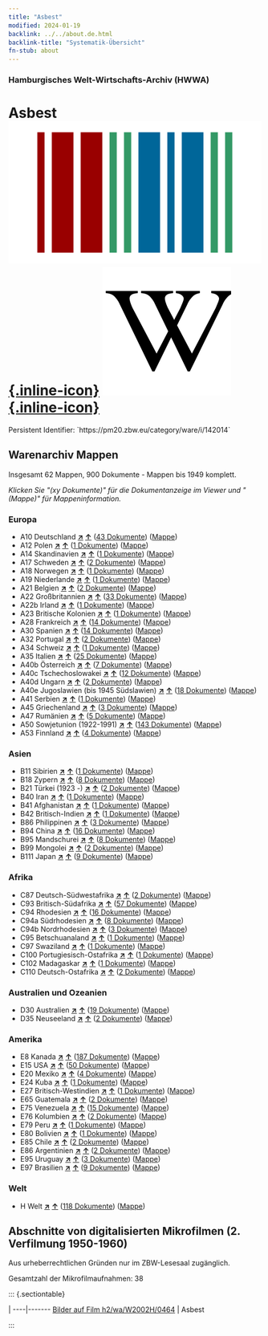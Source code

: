 ```yaml
---
title: "Asbest"
modified: 2024-01-19
backlink: ../../about.de.html
backlink-title: "Systematik-Übersicht"
fn-stub: about
---
```


### Hamburgisches Welt-Wirtschafts-Archiv (HWWA)

# Asbest &#160; [![Wikidata](/images/Wikidata-logo.svg "Wikidata"){.inline-icon}](http://www.wikidata.org/entity/Q104085) [![Wikipedia](/images/Wikipedia-W.svg "Wikipedia"){.inline-icon}](https://de.wikipedia.org/wiki/Asbest)

<div class="hint">Persistent Identifier: `https://pm20.zbw.eu/category/ware/i/142014`</div>







## Warenarchiv Mappen






Insgesamt 62 Mappen, 900 Dokumente - Mappen bis 1949 komplett.

_Klicken Sie "(xy Dokumente)" für die Dokumentanzeige im Viewer und "(Mappe)" für Mappeninformation._




### Europa

- A10 Deutschland [**&nearr;**](../../../geo/i/126128/about.de.html "Deutschland (alle Mappen)") [**&uarr;**](../../../geo/about.de.html#A10 "Ländersystematik") (<a href="https://pm20.zbw.eu/iiifview/folder/wa/142014,126128" title="über: Asbest : Deutschland" target="_blank">43 Dokumente</a>) ([Mappe](../../../../folder/wa/1420xx/142014/1261xx/126128/about.de.html))
- A12 Polen [**&nearr;**](../../../geo/i/140962/about.de.html "Polen (alle Mappen)") [**&uarr;**](../../../geo/about.de.html#A12 "Ländersystematik") (<a href="https://pm20.zbw.eu/iiifview/folder/wa/142014,140962" title="über: Asbest : Polen" target="_blank">1 Dokumente</a>) ([Mappe](../../../../folder/wa/1420xx/142014/1409xx/140962/about.de.html))
- A14 Skandinavien [**&nearr;**](../../../geo/i/140965/about.de.html "Skandinavien (alle Mappen)") [**&uarr;**](../../../geo/about.de.html#A14 "Ländersystematik") (<a href="https://pm20.zbw.eu/iiifview/folder/wa/142014,140965" title="über: Asbest : Skandinavien" target="_blank">1 Dokumente</a>) ([Mappe](../../../../folder/wa/1420xx/142014/1409xx/140965/about.de.html))
- A17 Schweden [**&nearr;**](../../../geo/i/140968/about.de.html "Schweden (alle Mappen)") [**&uarr;**](../../../geo/about.de.html#A17 "Ländersystematik") (<a href="https://pm20.zbw.eu/iiifview/folder/wa/142014,140968" title="über: Asbest : Schweden" target="_blank">2 Dokumente</a>) ([Mappe](../../../../folder/wa/1420xx/142014/1409xx/140968/about.de.html))
- A18 Norwegen [**&nearr;**](../../../geo/i/140969/about.de.html "Norwegen (alle Mappen)") [**&uarr;**](../../../geo/about.de.html#A18 "Ländersystematik") (<a href="https://pm20.zbw.eu/iiifview/folder/wa/142014,140969" title="über: Asbest : Norwegen" target="_blank">1 Dokumente</a>) ([Mappe](../../../../folder/wa/1420xx/142014/1409xx/140969/about.de.html))
- A19 Niederlande [**&nearr;**](../../../geo/i/140970/about.de.html "Niederlande (alle Mappen)") [**&uarr;**](../../../geo/about.de.html#A19 "Ländersystematik") (<a href="https://pm20.zbw.eu/iiifview/folder/wa/142014,140970" title="über: Asbest : Niederlande" target="_blank">1 Dokumente</a>) ([Mappe](../../../../folder/wa/1420xx/142014/1409xx/140970/about.de.html))
- A21 Belgien [**&nearr;**](../../../geo/i/140972/about.de.html "Belgien (alle Mappen)") [**&uarr;**](../../../geo/about.de.html#A21 "Ländersystematik") (<a href="https://pm20.zbw.eu/iiifview/folder/wa/142014,140972" title="über: Asbest : Belgien" target="_blank">2 Dokumente</a>) ([Mappe](../../../../folder/wa/1420xx/142014/1409xx/140972/about.de.html))
- A22 Großbritannien [**&nearr;**](../../../geo/i/140974/about.de.html "Großbritannien (alle Mappen)") [**&uarr;**](../../../geo/about.de.html#A22 "Ländersystematik") (<a href="https://pm20.zbw.eu/iiifview/folder/wa/142014,140974" title="über: Asbest : Großbritannien" target="_blank">33 Dokumente</a>) ([Mappe](../../../../folder/wa/1420xx/142014/1409xx/140974/about.de.html))
- A22b Irland [**&nearr;**](../../../geo/i/140976/about.de.html "Irland (alle Mappen)") [**&uarr;**](../../../geo/about.de.html#A22b "Ländersystematik") (<a href="https://pm20.zbw.eu/iiifview/folder/wa/142014,140976" title="über: Asbest : Irland" target="_blank">1 Dokumente</a>) ([Mappe](../../../../folder/wa/1420xx/142014/1409xx/140976/about.de.html))
- A23 Britische Kolonien [**&nearr;**](../../../geo/i/140978/about.de.html "Britische Kolonien (alle Mappen)") [**&uarr;**](../../../geo/about.de.html#A23 "Ländersystematik") (<a href="https://pm20.zbw.eu/iiifview/folder/wa/142014,140978" title="über: Asbest : Britische Kolonien" target="_blank">1 Dokumente</a>) ([Mappe](../../../../folder/wa/1420xx/142014/1409xx/140978/about.de.html))
- A28 Frankreich [**&nearr;**](../../../geo/i/140982/about.de.html "Frankreich (alle Mappen)") [**&uarr;**](../../../geo/about.de.html#A28 "Ländersystematik") (<a href="https://pm20.zbw.eu/iiifview/folder/wa/142014,140982" title="über: Asbest : Frankreich" target="_blank">14 Dokumente</a>) ([Mappe](../../../../folder/wa/1420xx/142014/1409xx/140982/about.de.html))
- A30 Spanien [**&nearr;**](../../../geo/i/140984/about.de.html "Spanien (alle Mappen)") [**&uarr;**](../../../geo/about.de.html#A30 "Ländersystematik") (<a href="https://pm20.zbw.eu/iiifview/folder/wa/142014,140984" title="über: Asbest : Spanien" target="_blank">14 Dokumente</a>) ([Mappe](../../../../folder/wa/1420xx/142014/1409xx/140984/about.de.html))
- A32 Portugal [**&nearr;**](../../../geo/i/140987/about.de.html "Portugal (alle Mappen)") [**&uarr;**](../../../geo/about.de.html#A32 "Ländersystematik") (<a href="https://pm20.zbw.eu/iiifview/folder/wa/142014,140987" title="über: Asbest : Portugal" target="_blank">2 Dokumente</a>) ([Mappe](../../../../folder/wa/1420xx/142014/1409xx/140987/about.de.html))
- A34 Schweiz [**&nearr;**](../../../geo/i/141007/about.de.html "Schweiz (alle Mappen)") [**&uarr;**](../../../geo/about.de.html#A34 "Ländersystematik") (<a href="https://pm20.zbw.eu/iiifview/folder/wa/142014,141007" title="über: Asbest : Schweiz" target="_blank">1 Dokumente</a>) ([Mappe](../../../../folder/wa/1420xx/142014/1410xx/141007/about.de.html))
- A35 Italien [**&nearr;**](../../../geo/i/141008/about.de.html "Italien (alle Mappen)") [**&uarr;**](../../../geo/about.de.html#A35 "Ländersystematik") (<a href="https://pm20.zbw.eu/iiifview/folder/wa/142014,141008" title="über: Asbest : Italien" target="_blank">25 Dokumente</a>) ([Mappe](../../../../folder/wa/1420xx/142014/1410xx/141008/about.de.html))
- A40b Österreich [**&nearr;**](../../../geo/i/141731/about.de.html "Österreich (alle Mappen)") [**&uarr;**](../../../geo/about.de.html#A40b "Ländersystematik") (<a href="https://pm20.zbw.eu/iiifview/folder/wa/142014,141731" title="über: Asbest : Österreich" target="_blank">7 Dokumente</a>) ([Mappe](../../../../folder/wa/1420xx/142014/1417xx/141731/about.de.html))
- A40c Tschechoslowakei [**&nearr;**](../../../geo/i/141022/about.de.html "Tschechoslowakei (alle Mappen)") [**&uarr;**](../../../geo/about.de.html#A40c "Ländersystematik") (<a href="https://pm20.zbw.eu/iiifview/folder/wa/142014,141022" title="über: Asbest : Tschechoslowakei" target="_blank">12 Dokumente</a>) ([Mappe](../../../../folder/wa/1420xx/142014/1410xx/141022/about.de.html))
- A40d Ungarn [**&nearr;**](../../../geo/i/141025/about.de.html "Ungarn (alle Mappen)") [**&uarr;**](../../../geo/about.de.html#A40d "Ländersystematik") (<a href="https://pm20.zbw.eu/iiifview/folder/wa/142014,141025" title="über: Asbest : Ungarn" target="_blank">2 Dokumente</a>) ([Mappe](../../../../folder/wa/1420xx/142014/1410xx/141025/about.de.html))
- A40e Jugoslawien (bis 1945 Südslawien) [**&nearr;**](../../../geo/i/141028/about.de.html "Jugoslawien (bis 1945 Südslawien) (alle Mappen)") [**&uarr;**](../../../geo/about.de.html#A40e "Ländersystematik") (<a href="https://pm20.zbw.eu/iiifview/folder/wa/142014,141028" title="über: Asbest : Jugoslawien (bis 1945 Südslawien)" target="_blank">18 Dokumente</a>) ([Mappe](../../../../folder/wa/1420xx/142014/1410xx/141028/about.de.html))
- A41 Serbien [**&nearr;**](../../../geo/i/141032/about.de.html "Serbien (alle Mappen)") [**&uarr;**](../../../geo/about.de.html#A41 "Ländersystematik") (<a href="https://pm20.zbw.eu/iiifview/folder/wa/142014,141032" title="über: Asbest : Serbien" target="_blank">1 Dokumente</a>) ([Mappe](../../../../folder/wa/1420xx/142014/1410xx/141032/about.de.html))
- A45 Griechenland [**&nearr;**](../../../geo/i/141037/about.de.html "Griechenland (alle Mappen)") [**&uarr;**](../../../geo/about.de.html#A45 "Ländersystematik") (<a href="https://pm20.zbw.eu/iiifview/folder/wa/142014,141037" title="über: Asbest : Griechenland" target="_blank">3 Dokumente</a>) ([Mappe](../../../../folder/wa/1420xx/142014/1410xx/141037/about.de.html))
- A47 Rumänien [**&nearr;**](../../../geo/i/141040/about.de.html "Rumänien (alle Mappen)") [**&uarr;**](../../../geo/about.de.html#A47 "Ländersystematik") (<a href="https://pm20.zbw.eu/iiifview/folder/wa/142014,141040" title="über: Asbest : Rumänien" target="_blank">5 Dokumente</a>) ([Mappe](../../../../folder/wa/1420xx/142014/1410xx/141040/about.de.html))
- A50 Sowjetunion (1922-1991) [**&nearr;**](../../../geo/i/141043/about.de.html "Sowjetunion (1922-1991) (alle Mappen)") [**&uarr;**](../../../geo/about.de.html#A50 "Ländersystematik") (<a href="https://pm20.zbw.eu/iiifview/folder/wa/142014,141043" title="über: Asbest : Sowjetunion (1922-1991)" target="_blank">143 Dokumente</a>) ([Mappe](../../../../folder/wa/1420xx/142014/1410xx/141043/about.de.html))
- A53 Finnland [**&nearr;**](../../../geo/i/141046/about.de.html "Finnland (alle Mappen)") [**&uarr;**](../../../geo/about.de.html#A53 "Ländersystematik") (<a href="https://pm20.zbw.eu/iiifview/folder/wa/142014,141046" title="über: Asbest : Finnland" target="_blank">4 Dokumente</a>) ([Mappe](../../../../folder/wa/1420xx/142014/1410xx/141046/about.de.html))

### Asien

- B11 Sibirien [**&nearr;**](../../../geo/i/141066/about.de.html "Sibirien (alle Mappen)") [**&uarr;**](../../../geo/about.de.html#B11 "Ländersystematik") (<a href="https://pm20.zbw.eu/iiifview/folder/wa/142014,141066" title="über: Asbest : Sibirien" target="_blank">1 Dokumente</a>) ([Mappe](../../../../folder/wa/1420xx/142014/1410xx/141066/about.de.html))
- B18 Zypern [**&nearr;**](../../../geo/i/141079/about.de.html "Zypern (alle Mappen)") [**&uarr;**](../../../geo/about.de.html#B18 "Ländersystematik") (<a href="https://pm20.zbw.eu/iiifview/folder/wa/142014,141079" title="über: Asbest : Zypern" target="_blank">8 Dokumente</a>) ([Mappe](../../../../folder/wa/1420xx/142014/1410xx/141079/about.de.html))
- B21 Türkei (1923 -) [**&nearr;**](../../../geo/i/141111/about.de.html "Türkei (1923 -) (alle Mappen)") [**&uarr;**](../../../geo/about.de.html#B21 "Ländersystematik") (<a href="https://pm20.zbw.eu/iiifview/folder/wa/142014,141111" title="über: Asbest : Türkei (1923 -)" target="_blank">2 Dokumente</a>) ([Mappe](../../../../folder/wa/1420xx/142014/1411xx/141111/about.de.html))
- B40 Iran [**&nearr;**](../../../geo/i/141186/about.de.html "Iran (alle Mappen)") [**&uarr;**](../../../geo/about.de.html#B40 "Ländersystematik") (<a href="https://pm20.zbw.eu/iiifview/folder/wa/142014,141186" title="über: Asbest : Iran" target="_blank">1 Dokumente</a>) ([Mappe](../../../../folder/wa/1420xx/142014/1411xx/141186/about.de.html))
- B41 Afghanistan [**&nearr;**](../../../geo/i/141188/about.de.html "Afghanistan (alle Mappen)") [**&uarr;**](../../../geo/about.de.html#B41 "Ländersystematik") (<a href="https://pm20.zbw.eu/iiifview/folder/wa/142014,141188" title="über: Asbest : Afghanistan" target="_blank">1 Dokumente</a>) ([Mappe](../../../../folder/wa/1420xx/142014/1411xx/141188/about.de.html))
- B42 Britisch-Indien [**&nearr;**](../../../geo/i/141189/about.de.html "Britisch-Indien (alle Mappen)") [**&uarr;**](../../../geo/about.de.html#B42 "Ländersystematik") (<a href="https://pm20.zbw.eu/iiifview/folder/wa/142014,141189" title="über: Asbest : Britisch-Indien" target="_blank">1 Dokumente</a>) ([Mappe](../../../../folder/wa/1420xx/142014/1411xx/141189/about.de.html))
- B86 Philippinen [**&nearr;**](../../../geo/i/141240/about.de.html "Philippinen (alle Mappen)") [**&uarr;**](../../../geo/about.de.html#B86 "Ländersystematik") (<a href="https://pm20.zbw.eu/iiifview/folder/wa/142014,141240" title="über: Asbest : Philippinen" target="_blank">3 Dokumente</a>) ([Mappe](../../../../folder/wa/1420xx/142014/1412xx/141240/about.de.html))
- B94 China [**&nearr;**](../../../geo/i/141253/about.de.html "China (alle Mappen)") [**&uarr;**](../../../geo/about.de.html#B94 "Ländersystematik") (<a href="https://pm20.zbw.eu/iiifview/folder/wa/142014,141253" title="über: Asbest : China" target="_blank">16 Dokumente</a>) ([Mappe](../../../../folder/wa/1420xx/142014/1412xx/141253/about.de.html))
- B95 Mandschurei [**&nearr;**](../../../geo/i/141258/about.de.html "Mandschurei (alle Mappen)") [**&uarr;**](../../../geo/about.de.html#B95 "Ländersystematik") (<a href="https://pm20.zbw.eu/iiifview/folder/wa/142014,141258" title="über: Asbest : Mandschurei" target="_blank">8 Dokumente</a>) ([Mappe](../../../../folder/wa/1420xx/142014/1412xx/141258/about.de.html))
- B99 Mongolei [**&nearr;**](../../../geo/i/141261/about.de.html "Mongolei (alle Mappen)") [**&uarr;**](../../../geo/about.de.html#B99 "Ländersystematik") (<a href="https://pm20.zbw.eu/iiifview/folder/wa/142014,141261" title="über: Asbest : Mongolei" target="_blank">2 Dokumente</a>) ([Mappe](../../../../folder/wa/1420xx/142014/1412xx/141261/about.de.html))
- B111 Japan [**&nearr;**](../../../geo/i/141272/about.de.html "Japan (alle Mappen)") [**&uarr;**](../../../geo/about.de.html#B111 "Ländersystematik") (<a href="https://pm20.zbw.eu/iiifview/folder/wa/142014,141272" title="über: Asbest : Japan" target="_blank">9 Dokumente</a>) ([Mappe](../../../../folder/wa/1420xx/142014/1412xx/141272/about.de.html))

### Afrika

- C87 Deutsch-Südwestafrika [**&nearr;**](../../../geo/i/141450/about.de.html "Deutsch-Südwestafrika (alle Mappen)") [**&uarr;**](../../../geo/about.de.html#C87 "Ländersystematik") (<a href="https://pm20.zbw.eu/iiifview/folder/wa/142014,141450" title="über: Asbest : Deutsch-Südwestafrika" target="_blank">2 Dokumente</a>) ([Mappe](../../../../folder/wa/1420xx/142014/1414xx/141450/about.de.html))
- C93 Britisch-Südafrika [**&nearr;**](../../../geo/i/141454/about.de.html "Britisch-Südafrika (alle Mappen)") [**&uarr;**](../../../geo/about.de.html#C93 "Ländersystematik") (<a href="https://pm20.zbw.eu/iiifview/folder/wa/142014,141454" title="über: Asbest : Britisch-Südafrika" target="_blank">57 Dokumente</a>) ([Mappe](../../../../folder/wa/1420xx/142014/1414xx/141454/about.de.html))
- C94 Rhodesien [**&nearr;**](../../../geo/i/141456/about.de.html "Rhodesien (alle Mappen)") [**&uarr;**](../../../geo/about.de.html#C94 "Ländersystematik") (<a href="https://pm20.zbw.eu/iiifview/folder/wa/142014,141456" title="über: Asbest : Rhodesien" target="_blank">16 Dokumente</a>) ([Mappe](../../../../folder/wa/1420xx/142014/1414xx/141456/about.de.html))
- C94a Südrhodesien [**&nearr;**](../../../geo/i/141457/about.de.html "Südrhodesien (alle Mappen)") [**&uarr;**](../../../geo/about.de.html#C94a "Ländersystematik") (<a href="https://pm20.zbw.eu/iiifview/folder/wa/142014,141457" title="über: Asbest : Südrhodesien" target="_blank">8 Dokumente</a>) ([Mappe](../../../../folder/wa/1420xx/142014/1414xx/141457/about.de.html))
- C94b Nordrhodesien [**&nearr;**](../../../geo/i/141458/about.de.html "Nordrhodesien (alle Mappen)") [**&uarr;**](../../../geo/about.de.html#C94b "Ländersystematik") (<a href="https://pm20.zbw.eu/iiifview/folder/wa/142014,141458" title="über: Asbest : Nordrhodesien" target="_blank">3 Dokumente</a>) ([Mappe](../../../../folder/wa/1420xx/142014/1414xx/141458/about.de.html))
- C95 Betschuanaland [**&nearr;**](../../../geo/i/141459/about.de.html "Betschuanaland (alle Mappen)") [**&uarr;**](../../../geo/about.de.html#C95 "Ländersystematik") (<a href="https://pm20.zbw.eu/iiifview/folder/wa/142014,141459" title="über: Asbest : Betschuanaland" target="_blank">1 Dokumente</a>) ([Mappe](../../../../folder/wa/1420xx/142014/1414xx/141459/about.de.html))
- C97 Swaziland [**&nearr;**](../../../geo/i/141461/about.de.html "Swaziland (alle Mappen)") [**&uarr;**](../../../geo/about.de.html#C97 "Ländersystematik") (<a href="https://pm20.zbw.eu/iiifview/folder/wa/142014,141461" title="über: Asbest : Swaziland" target="_blank">1 Dokumente</a>) ([Mappe](../../../../folder/wa/1420xx/142014/1414xx/141461/about.de.html))
- C100 Portugiesisch-Ostafrika [**&nearr;**](../../../geo/i/141463/about.de.html "Portugiesisch-Ostafrika (alle Mappen)") [**&uarr;**](../../../geo/about.de.html#C100 "Ländersystematik") (<a href="https://pm20.zbw.eu/iiifview/folder/wa/142014,141463" title="über: Asbest : Portugiesisch-Ostafrika" target="_blank">1 Dokumente</a>) ([Mappe](../../../../folder/wa/1420xx/142014/1414xx/141463/about.de.html))
- C102 Madagaskar [**&nearr;**](../../../geo/i/141464/about.de.html "Madagaskar (alle Mappen)") [**&uarr;**](../../../geo/about.de.html#C102 "Ländersystematik") (<a href="https://pm20.zbw.eu/iiifview/folder/wa/142014,141464" title="über: Asbest : Madagaskar" target="_blank">1 Dokumente</a>) ([Mappe](../../../../folder/wa/1420xx/142014/1414xx/141464/about.de.html))
- C110 Deutsch-Ostafrika [**&nearr;**](../../../geo/i/141471/about.de.html "Deutsch-Ostafrika (alle Mappen)") [**&uarr;**](../../../geo/about.de.html#C110 "Ländersystematik") (<a href="https://pm20.zbw.eu/iiifview/folder/wa/142014,141471" title="über: Asbest : Deutsch-Ostafrika" target="_blank">2 Dokumente</a>) ([Mappe](../../../../folder/wa/1420xx/142014/1414xx/141471/about.de.html))

### Australien und Ozeanien

- D30 Australien [**&nearr;**](../../../geo/i/141621/about.de.html "Australien (alle Mappen)") [**&uarr;**](../../../geo/about.de.html#D30 "Ländersystematik") (<a href="https://pm20.zbw.eu/iiifview/folder/wa/142014,141621" title="über: Asbest : Australien" target="_blank">19 Dokumente</a>) ([Mappe](../../../../folder/wa/1420xx/142014/1416xx/141621/about.de.html))
- D35 Neuseeland [**&nearr;**](../../../geo/i/141623/about.de.html "Neuseeland (alle Mappen)") [**&uarr;**](../../../geo/about.de.html#D35 "Ländersystematik") (<a href="https://pm20.zbw.eu/iiifview/folder/wa/142014,141623" title="über: Asbest : Neuseeland" target="_blank">2 Dokumente</a>) ([Mappe](../../../../folder/wa/1420xx/142014/1416xx/141623/about.de.html))

### Amerika

- E8 Kanada [**&nearr;**](../../../geo/i/141644/about.de.html "Kanada (alle Mappen)") [**&uarr;**](../../../geo/about.de.html#E8 "Ländersystematik") (<a href="https://pm20.zbw.eu/iiifview/folder/wa/142014,141644" title="über: Asbest : Kanada" target="_blank">187 Dokumente</a>) ([Mappe](../../../../folder/wa/1420xx/142014/1416xx/141644/about.de.html))
- E15 USA [**&nearr;**](../../../geo/i/141653/about.de.html "USA (alle Mappen)") [**&uarr;**](../../../geo/about.de.html#E15 "Ländersystematik") (<a href="https://pm20.zbw.eu/iiifview/folder/wa/142014,141653" title="über: Asbest : USA" target="_blank">50 Dokumente</a>) ([Mappe](../../../../folder/wa/1420xx/142014/1416xx/141653/about.de.html))
- E20 Mexiko [**&nearr;**](../../../geo/i/141657/about.de.html "Mexiko (alle Mappen)") [**&uarr;**](../../../geo/about.de.html#E20 "Ländersystematik") (<a href="https://pm20.zbw.eu/iiifview/folder/wa/142014,141657" title="über: Asbest : Mexiko" target="_blank">4 Dokumente</a>) ([Mappe](../../../../folder/wa/1420xx/142014/1416xx/141657/about.de.html))
- E24 Kuba [**&nearr;**](../../../geo/i/141659/about.de.html "Kuba (alle Mappen)") [**&uarr;**](../../../geo/about.de.html#E24 "Ländersystematik") (<a href="https://pm20.zbw.eu/iiifview/folder/wa/142014,141659" title="über: Asbest : Kuba" target="_blank">1 Dokumente</a>) ([Mappe](../../../../folder/wa/1420xx/142014/1416xx/141659/about.de.html))
- E27 Britisch-Westindien [**&nearr;**](../../../geo/i/141663/about.de.html "Britisch-Westindien (alle Mappen)") [**&uarr;**](../../../geo/about.de.html#E27 "Ländersystematik") (<a href="https://pm20.zbw.eu/iiifview/folder/wa/142014,141663" title="über: Asbest : Britisch-Westindien" target="_blank">1 Dokumente</a>) ([Mappe](../../../../folder/wa/1420xx/142014/1416xx/141663/about.de.html))
- E65 Guatemala [**&nearr;**](../../../geo/i/141678/about.de.html "Guatemala (alle Mappen)") [**&uarr;**](../../../geo/about.de.html#E65 "Ländersystematik") (<a href="https://pm20.zbw.eu/iiifview/folder/wa/142014,141678" title="über: Asbest : Guatemala" target="_blank">2 Dokumente</a>) ([Mappe](../../../../folder/wa/1420xx/142014/1416xx/141678/about.de.html))
- E75 Venezuela [**&nearr;**](../../../geo/i/141686/about.de.html "Venezuela (alle Mappen)") [**&uarr;**](../../../geo/about.de.html#E75 "Ländersystematik") (<a href="https://pm20.zbw.eu/iiifview/folder/wa/142014,141686" title="über: Asbest : Venezuela" target="_blank">15 Dokumente</a>) ([Mappe](../../../../folder/wa/1420xx/142014/1416xx/141686/about.de.html))
- E76 Kolumbien [**&nearr;**](../../../geo/i/141687/about.de.html "Kolumbien (alle Mappen)") [**&uarr;**](../../../geo/about.de.html#E76 "Ländersystematik") (<a href="https://pm20.zbw.eu/iiifview/folder/wa/142014,141687" title="über: Asbest : Kolumbien" target="_blank">2 Dokumente</a>) ([Mappe](../../../../folder/wa/1420xx/142014/1416xx/141687/about.de.html))
- E79 Peru [**&nearr;**](../../../geo/i/141689/about.de.html "Peru (alle Mappen)") [**&uarr;**](../../../geo/about.de.html#E79 "Ländersystematik") (<a href="https://pm20.zbw.eu/iiifview/folder/wa/142014,141689" title="über: Asbest : Peru" target="_blank">1 Dokumente</a>) ([Mappe](../../../../folder/wa/1420xx/142014/1416xx/141689/about.de.html))
- E80 Bolivien [**&nearr;**](../../../geo/i/141690/about.de.html "Bolivien (alle Mappen)") [**&uarr;**](../../../geo/about.de.html#E80 "Ländersystematik") (<a href="https://pm20.zbw.eu/iiifview/folder/wa/142014,141690" title="über: Asbest : Bolivien" target="_blank">1 Dokumente</a>) ([Mappe](../../../../folder/wa/1420xx/142014/1416xx/141690/about.de.html))
- E85 Chile [**&nearr;**](../../../geo/i/141691/about.de.html "Chile (alle Mappen)") [**&uarr;**](../../../geo/about.de.html#E85 "Ländersystematik") (<a href="https://pm20.zbw.eu/iiifview/folder/wa/142014,141691" title="über: Asbest : Chile" target="_blank">2 Dokumente</a>) ([Mappe](../../../../folder/wa/1420xx/142014/1416xx/141691/about.de.html))
- E86 Argentinien [**&nearr;**](../../../geo/i/141692/about.de.html "Argentinien (alle Mappen)") [**&uarr;**](../../../geo/about.de.html#E86 "Ländersystematik") (<a href="https://pm20.zbw.eu/iiifview/folder/wa/142014,141692" title="über: Asbest : Argentinien" target="_blank">2 Dokumente</a>) ([Mappe](../../../../folder/wa/1420xx/142014/1416xx/141692/about.de.html))
- E95 Uruguay [**&nearr;**](../../../geo/i/141695/about.de.html "Uruguay (alle Mappen)") [**&uarr;**](../../../geo/about.de.html#E95 "Ländersystematik") (<a href="https://pm20.zbw.eu/iiifview/folder/wa/142014,141695" title="über: Asbest : Uruguay" target="_blank">3 Dokumente</a>) ([Mappe](../../../../folder/wa/1420xx/142014/1416xx/141695/about.de.html))
- E97 Brasilien [**&nearr;**](../../../geo/i/141697/about.de.html "Brasilien (alle Mappen)") [**&uarr;**](../../../geo/about.de.html#E97 "Ländersystematik") (<a href="https://pm20.zbw.eu/iiifview/folder/wa/142014,141697" title="über: Asbest : Brasilien" target="_blank">9 Dokumente</a>) ([Mappe](../../../../folder/wa/1420xx/142014/1416xx/141697/about.de.html))

### Welt

- H Welt [**&nearr;**](../../../geo/i/141728/about.de.html "Welt (alle Mappen)") [**&uarr;**](../../../geo/about.de.html#H "Ländersystematik") (<a href="https://pm20.zbw.eu/iiifview/folder/wa/142014,141728" title="über: Asbest : Welt" target="_blank">118 Dokumente</a>) ([Mappe](../../../../folder/wa/1420xx/142014/1417xx/141728/about.de.html))



<a id="filmsections" />

## Abschnitte von digitalisierten Mikrofilmen (2. Verfilmung 1950-1960)

<p>Aus urheberrechtlichen Gründen nur im ZBW-Lesesaal zugänglich.</p>


<p>Gesamtzahl der Mikrofilmaufnahmen: 38</p>





::: {.sectiontable}

 | 
----|-------
<a class="btn" href="https://pm20.zbw.eu/film/h2/wa/W2002H/0464" rel="nofollow">Bilder auf Film h2/wa/W2002H/0464</a> | Asbest


:::
















